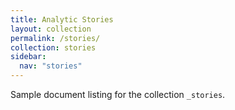 ```yaml
---
title: Analytic Stories
layout: collection
permalink: /stories/
collection: stories
sidebar:
  nav: "stories"
---
```


Sample document listing for the collection `_stories`.
